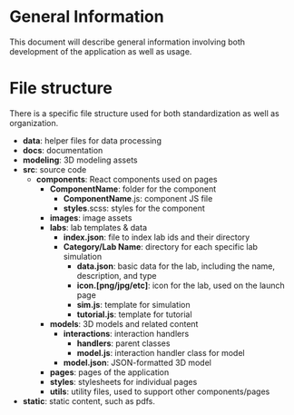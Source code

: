 # General Information
This document will describe general information involving both development of the application as well as usage.


# File structure
There is a specific file structure used for both standardization as well as organization.

- **data**: helper files for data processing
- **docs**: documentation
- **modeling**: 3D modeling assets
- **src**: source code
  - **components**: React components used on pages
    - **ComponentName**: folder for the component
      - **ComponentName**.js: component JS file
      - **styles**.scss: styles for the component
    - **images**: image assets
    - **labs**: lab templates & data
      - **index.json**: file to index lab ids and their directory
      - **Category/Lab Name**: directory for each specific lab simulation
        - **data.json**: basic data for the lab, including the name, description, and type
        - **icon.[png/jpg/etc]**: icon for the lab, used on the launch page
        - **sim.js**: template for simulation
        - **tutorial.js**: template for tutorial
    - **models**: 3D models and related content
      - **interactions**: interaction handlers
        - **handlers**: parent classes
        - **model.js**: interaction handler class for model
      - **model.json**: JSON-formatted 3D model
    - **pages**: pages of the application
    - **styles**: stylesheets for individual pages
    - **utils**: utility files, used to support other components/pages
- **static**: static content, such as pdfs.

